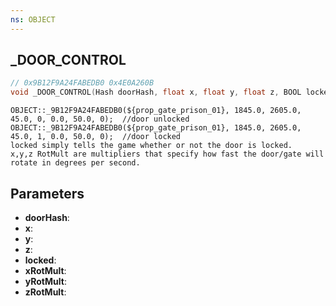 ```yaml
---
ns: OBJECT
---
```

## _DOOR_CONTROL

```c
// 0x9B12F9A24FABEDB0 0x4E0A260B
void _DOOR_CONTROL(Hash doorHash, float x, float y, float z, BOOL locked, float xRotMult, float yRotMult, float zRotMult);
```

```
OBJECT::_9B12F9A24FABEDB0(${prop_gate_prison_01}, 1845.0, 2605.0, 45.0, 0, 0.0, 50.0, 0);  //door unlocked  
OBJECT::_9B12F9A24FABEDB0(${prop_gate_prison_01}, 1845.0, 2605.0, 45.0, 1, 0.0, 50.0, 0);  //door locked  
locked simply tells the game whether or not the door is locked.  
x,y,z RotMult are multipliers that specify how fast the door/gate will rotate in degrees per second.  
```

## Parameters
* **doorHash**: 
* **x**: 
* **y**: 
* **z**: 
* **locked**: 
* **xRotMult**: 
* **yRotMult**: 
* **zRotMult**: 

